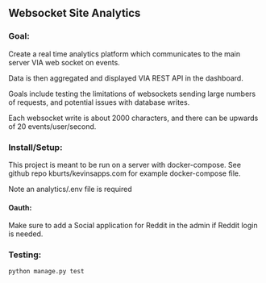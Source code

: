 ## Websocket Site Analytics

### Goal:

Create a real time analytics platform which communicates to the main server VIA web socket on events.

Data is then aggregated and displayed VIA REST API in the dashboard.

Goals include testing the limitations of websockets sending large numbers of requests, and potential issues with database writes.

Each websocket write is about 2000 characters, and there can be upwards of 20 events/user/second.


### Install/Setup:

This project is meant to be run on a server with docker-compose. See github repo kburts/kevinsapps.com for example docker-compose file.

Note an analytics/.env file is required

#### Oauth:

Make sure to add a Social application for Reddit in the admin if Reddit login is needed.


### Testing:

`python manage.py test`

